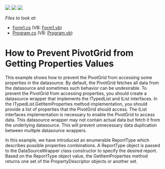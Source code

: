 <!-- default badges list -->
![](https://img.shields.io/endpoint?url=https://codecentral.devexpress.com/api/v1/VersionRange/128582374/13.1.4%2B)
[![](https://img.shields.io/badge/Open_in_DevExpress_Support_Center-FF7200?style=flat-square&logo=DevExpress&logoColor=white)](https://supportcenter.devexpress.com/ticket/details/E945)
[![](https://img.shields.io/badge/📖_How_to_use_DevExpress_Examples-e9f6fc?style=flat-square)](https://docs.devexpress.com/GeneralInformation/403183)
<!-- default badges end -->
<!-- default file list -->
*Files to look at*:

* [Form1.cs](./CS/Form1.cs) (VB: [Form1.vb](./VB/Form1.vb))
* [Program.cs](./CS/Program.cs) (VB: [Program.vb](./VB/Program.vb))
<!-- default file list end -->
# How to Prevent PivotGrid from Getting Properties Values


<p>This example shows how to prevent the PivotGrid from accessing some properties in the datasource. By default, the PivotGrid fetches all data from the datasource and sometimes such behavior can be undesirable. To prevent the PivotGrid from accessing properties, you should create a datasource wrapper that implements the ITypedList and IList interfaces. In the ITypedList.GetItemProperties method implementation, you should provide a list of properties that the PivotGrid should access. The IList interfaces implementation is necessary to enable the PivotGrid to access data. This datasource wrapper may not contain actual data but fetch it from the underlying datasource. This will prevent unnecessary data duplication between multiple datasource wrappers.</p><p>In this example, we have introduced an enumerable ReportType which describes possible properties combinations. A ReportType object is passed to the DataSourceWrapper class constructor to specify the desired report. Based on the ReportType object value, the GetItemProperties method returns one set of the PropertyDescriptor objects or another set.</p>

<br/>


